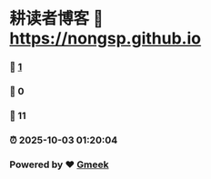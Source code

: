 # 耕读者博客 :link: https://nongsp.github.io 
### :page_facing_up: [1](https://nongsp.github.io/tag.html) 
### :speech_balloon: 0 
### :hibiscus: 11 
### :alarm_clock: 2025-10-03 01:20:04 
### Powered by :heart: [Gmeek](https://github.com/Meekdai/Gmeek)
